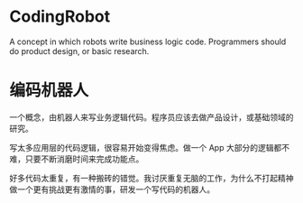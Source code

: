 # CodingRobot
A concept in which robots write business logic code. Programmers should do product design, or basic research.



# 编码机器人

一个概念，由机器人来写业务逻辑代码。程序员应该去做产品设计，或基础领域的研究。

写太多应用层的代码逻辑，很容易开始变得焦虑。做一个 App 大部分的逻辑都不难，只要不断消磨时间来完成功能点。

好多代码太重复，有一种搬砖的错觉。我讨厌重复无脑的工作，为什么不打起精神做一个更有挑战更有激情的事，研发一个写代码的机器人。


